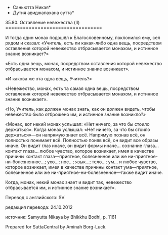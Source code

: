 * Саньютта Никая*
* Дутия авиджапахана сутта*

35\.80\. Оставление невежества \(II\)
\=\=\=\=\=\=\=\=\=\=\=\=\=\=\=\=\=\=\=\=\=\=\=\=\=\=\=\=\=\=\=\=\=

И тогда один монах подошёл к Благословенному, поклонился ему, сел рядом и сказал: «Учитель, есть ли какая\-либо одна вещь, посредством оставления которой невежество отбрасывается монахом, и истинное знание возникает?»

«Есть одна вещь, монах, посредством оставления которой невежество отбрасывается монахом, и истинное знание возникает»\.

«И какова же эта одна вещь, Учитель?»

«Невежество, монах, есть та самая одна вещь, посредством оставления которой невежество отбрасывается монахом, и истинное знание возникает»\.

«Но, Учитель, как должен монах знать, как он должен видеть, чтобы невежество было отброшено им, и истинное знание возникло?»

«Монах, вот некий монах услышал: «Нет ничего, за что бы стоило держаться»\. Когда монах услышал: «Нет ничего, за что бы стоило держаться»—он напрямую знает всё\. Напрямую познав всё, он полностью понимает всё\. Полностью поняв всё, он видит все образы иначе\. Он видит глаз иначе, он видит формы иначе… сознание глаза… контакт глаза… любое чувство, которое возникает, имея в качестве причины контакт глаза—приятное, болезненное или же ни\-приятное\-ни\-болезненное…; ухо…; нос…; язык…; тело…; ум… и любое чувство, которое возникает, имея в качестве причины контакт ума—приятное, болезненное или же ни\-приятное\-ни\-болезненное—также видит иначе\.

Когда, монах, некий монах знает и видит так, невежество отбрасывается им, и истинное знание возникает»\.

Перевод с английского: SV

редакция перевода: 24\.10\.2012

источник: Samyutta Nikaya by Bhikkhu Bodhi, p\. 1161

Prepared for SuttaCentral by Aminah Borg\-Luck\.